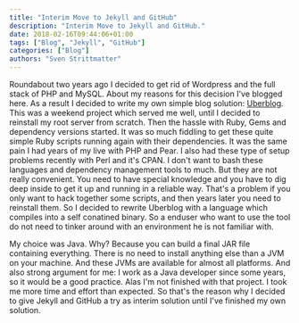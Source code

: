 ```yaml
---
title: "Interim Move to Jekyll and GitHub"
description: "Interim Move to Jekyll and GitHub."
date: 2018-02-16T09:44:06+01:00
tags: ["Blog", "Jekyll", "GitHub"]
categories: ["Blog"]
authors: "Sven Strittmatter"
---
```


Roundabout two years  ago I decided to  get rid of Wordpress and  the full stack
of PHP and  MySQL. About my reasons  for this  decision I've blogged  here. As a
result I decided  to write my own simple blog  solution: [Uberblog][1]. This was
a weekend  project which served  me well, until I  decided to reinstall  my root
server from  scratch. Then the  hassle with  Ruby, Gems and  dependency versions
started. It was so much fiddling to  get these quite simple Ruby scripts running
again with their dependencies. It was the same  pain I had years of my live with
PHP and  Pear. I also had  these type of  setup problems recently with  Perl and
it's CPAN. I don't want to  bash these languages and dependency management tools
to much. But they are not really  convenient. You need to have special knowledge
and you  have to  dig deep inside  to get  it up and  running in a  reliable way.
That's a problem if you only want  to hack together some scripts, and then years
later  you need  to reinstall  them. So  I decided  to rewrite  Uberblog with  a
language which  compiles into a self conatined binary. So a enduser  who want to
use  the tool  do  not need  to  tinker around  with an  environment  he is  not
familiar with.

My choice  was Java.  Why? Because  you can  build a  final JAR  file containing
everything.  There is  no need  to  install anything  else  than a  JVM on  your
machine. And these JVMs are available  for almost all platforms. And also strong
argument for me: I  work as a Java developer since some years,  so it would be a
good practice. Alas I'm not finished with  that project. I took me more time and
effort than  expected. So  that's the reason  why I decided  to give  Jekyll and
GitHub a try as interim solution until I've finished my own solution.

[1]:  https://github.com/Weltraumschaf/uberblog